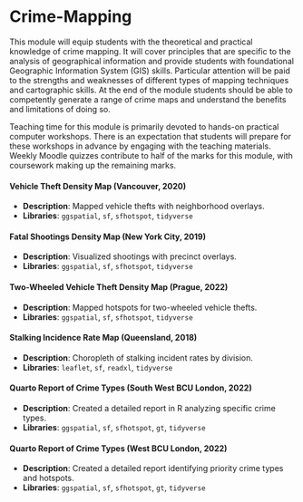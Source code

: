 # Crime-Mapping

This module will equip students with the theoretical and practical knowledge of crime mapping. It will cover principles that are specific to the analysis of geographical information and provide students with foundational Geographic Information System (GIS) skills. Particular attention will be paid to the strengths and weaknesses of different types of mapping techniques and cartographic skills. At the end of the module students should be able to competently generate a range of crime maps and understand the benefits and limitations of doing so.

Teaching time for this module is primarily devoted to hands-on practical computer workshops. There is an expectation that students will prepare for these workshops in advance by engaging with the teaching materials. Weekly Moodle quizzes contribute to half of the marks for this module, with coursework making up the remaining marks.

#### Vehicle Theft Density Map (Vancouver, 2020)
- **Description**: Mapped vehicle thefts with neighborhood overlays.
- **Libraries**: `ggspatial`, `sf`, `sfhotspot`, `tidyverse`

#### Fatal Shootings Density Map (New York City, 2019)
- **Description**: Visualized shootings with precinct overlays.
- **Libraries**: `ggspatial`, `sf`, `sfhotspot`, `tidyverse`

#### Two-Wheeled Vehicle Theft Density Map (Prague, 2022)
- **Description**: Mapped hotspots for two-wheeled vehicle thefts.
- **Libraries**: `ggspatial`, `sf`, `sfhotspot`, `tidyverse`

#### Stalking Incidence Rate Map (Queensland, 2018)
- **Description**: Choropleth of stalking incident rates by division.
- **Libraries**: `leaflet`, `sf`, `readxl`, `tidyverse`

#### Quarto Report of Crime Types (South West BCU London, 2022)
- **Description**: Created a detailed report in R analyzing specific crime types.
- **Libraries**: `ggspatial`, `sf`, `sfhotspot`, `gt`, `tidyverse`

#### Quarto Report of Crime Types (West BCU London, 2022)
- **Description**: Created a detailed report identifying priority crime types and hotspots.
- **Libraries**: `ggspatial`, `sf`, `sfhotspot`, `gt`, `tidyverse`
